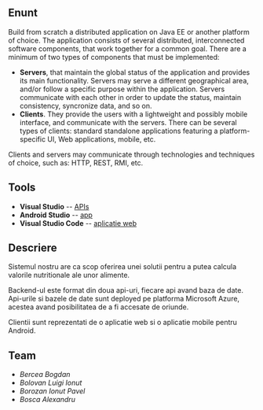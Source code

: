 

## Enunt

Build from scratch a distributed application on Java EE or another platform of choice.
The application consists of several distributed, interconnected software components, that work together for a common goal. There are a minimum of two types of components that must be implemented:

- **Servers**, that maintain the global status of the application and provides its main functionality. Servers may serve a different geographical area, and/or follow a specific purpose within the application. Servers communicate with each other in order to update the status, maintain consistency, syncronize data, and so on.
- **Clients**. They provide the users with a lightweight and possibly mobile interface, and communicate with the servers. There can be several types of clients: standard standalone applications featuring a platform-specific UI, Web applications, mobile, etc.

Clients and servers may communicate through technologies and techniques of choice, such as: HTTP, REST, RMI, etc.

## Tools
 - **Visual Studio** -- [APIs](Api's)
 - **Android Studio** -- [app](android)
 - **Visual Studio Code** -- [aplicatie web](WebClients)
 
 
## Descriere
Sistemul nostru are ca scop oferirea unei solutii pentru a putea calcula valorile nutritionale ale unor alimente.

Backend-ul este format din doua api-uri, fiecare api avand baza de date. Api-urile si bazele de date sunt deployed pe platforma Microsoft Azure, acestea avand posibilitatea de a fi accesate de oriunde.
    
Clientii sunt reprezentati de o aplicatie web si o aplicatie mobile pentru Android.

## Team
- _Bercea Bogdan_
- _Bolovan Luigi Ionut_
- _Borozan Ionut Pavel_
- _Bosca Alexandru_
